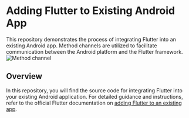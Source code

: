 # Adding Flutter to Existing Android App

This repository demonstrates the process of integrating Flutter into an existing Android app. Method channels are utilized to facilitate communication between the Android platform and the Flutter framework.
![Method channel](https://docs.flutter.dev/assets/images/i9aJ4c61L4-580.avif)

## Overview

In this repository, you will find the source code for integrating Flutter into your existing Android application. For detailed guidance and instructions, refer to the official Flutter documentation on [adding Flutter to an existing app](https://docs.flutter.dev/add-to-app).
